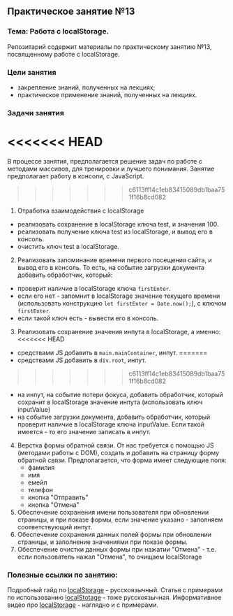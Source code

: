 ## Практическое занятие №13

### Тема: Работа с localStorage.

Репозитарий содержит материалы по практическому занятию №13, посвященному работе с localStorage.

### Цели занятия
- закрепление знаний, полученных на лекциях;
- практическое применение знаний, полученных на лекциях.

### Задачи занятия
<<<<<<< HEAD
=======
В процессе занятия, предполагается решение задач по работе с методами массивов, для тренировки и лучшего понимания. Занятие предполагает работу в консоли, с JavaScript.

>>>>>>> c6113ff14c1eb83415089db1baa751f16b8cd082
1. Отработка взаимодействия с localStorage
- реализовать сохранение в localStorage ключа test, и значения 100.
- реализовать получение ключа test из localStorage, и вывод его в консоль.
- очистить ключ test в localStorage.
2. Реализовать запоминание времени первого посещения сайта, и вывод его в консоль. То есть, на событие загрузки документа добавить обработчик, который:
 - проверит наличие в localStorage ключа `firstEnter`.
 - если его нет - запомнит в localStorage значение текущего времени (использовать конструкцию `let firstEnter = Date.now();`), с ключом `firstEnter`.
 - если такой ключ есть - вывести его в консоль.
3. Реализовать сохранение значения инпута в localStorage, а именно:
<<<<<<< HEAD
 - средствами JS добавить в `main.mainContainer`, инпут.
=======
 - средствами JS добавить в `div.root`, инпут.
>>>>>>> c6113ff14c1eb83415089db1baa751f16b8cd082
 - на инпут, на событие потери фокуса, добавить обработчик, который сохранит в localStorage значение инпута (использовать ключ inputValue)
 - на событие загрузки документа, добавить обработчик, который проверит наличие в localStorage ключа inputValue. Если такой имеется - то его значение записать в инпут.
4. Верстка формы обратной связи. От нас требуется с помощью JS (методами работы с DOM), создать и добавить на страницу форму обратной связи. Предполагается, что форма имеет следующие поля:
   - фамилия
   - имя
   - емейл
   - телефон
   - кнопка "Отправить"
   - кнопка "Отмена"
5. Обеспечение сохранения имени пользователя при обновлении страницы, и при показе формы, если значение указано - заполняем соответствующий инпут.
6. Обеспечение сохранения данных полей формы при обновлении страницы, и заполнение значениями при показе формы.
7. Обеспечение очистки данных формы при нажатии "Отмена" - т.е. если пользователь нажал "Отмена", то очищаем localStorage

### Полезные ссылки по занятию:
Подробный гайд по [localStorage](https://learn.javascript.ru/localstorage) - русскоязычный.
Статья с примерами по использованию [localStotage](https://habr.com/ru/articles/496348/) - тоже русскоязычная.
Информативное видео про [localStorage](https://www.youtube.com/watch?v=3-bZ7gLVSzo) - наглядно и с примерами.